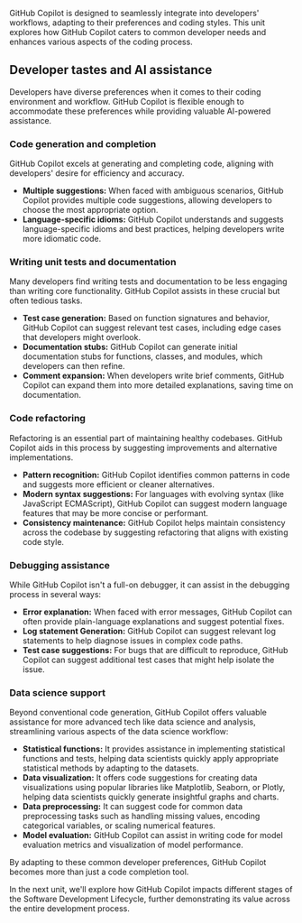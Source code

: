 GitHub Copilot is designed to seamlessly integrate into developers' workflows, adapting to their preferences and coding styles. This unit explores how GitHub Copilot caters to common developer needs and enhances various aspects of the coding process.


## Developer tastes and AI assistance

Developers have diverse preferences when it comes to their coding environment and workflow. GitHub Copilot is flexible enough to accommodate these preferences while providing valuable AI-powered assistance.

### Code generation and completion

GitHub Copilot excels at generating and completing code, aligning with developers' desire for efficiency and accuracy.

- **Multiple suggestions:** When faced with ambiguous scenarios, GitHub Copilot provides multiple code suggestions, allowing developers to choose the most appropriate option.
- **Language-specific idioms:** GitHub Copilot understands and suggests language-specific idioms and best practices, helping developers write more idiomatic code.

### Writing unit tests and documentation

Many developers find writing tests and documentation to be less engaging than writing core functionality. GitHub Copilot assists in these crucial but often tedious tasks.

- **Test case generation:** Based on function signatures and behavior, GitHub Copilot can suggest relevant test cases, including edge cases that developers might overlook.
- **Documentation stubs:** GitHub Copilot can generate initial documentation stubs for functions, classes, and modules, which developers can then refine.
- **Comment expansion:** When developers write brief comments, GitHub Copilot can expand them into more detailed explanations, saving time on documentation.

### Code refactoring

Refactoring is an essential part of maintaining healthy codebases. GitHub Copilot aids in this process by suggesting improvements and alternative implementations.

- **Pattern recognition:** GitHub Copilot identifies common patterns in code and suggests more efficient or cleaner alternatives.
- **Modern syntax suggestions:** For languages with evolving syntax (like JavaScript ECMAScript), GitHub Copilot can suggest modern language features that may be more concise or performant.
- **Consistency maintenance:** GitHub Copilot helps maintain consistency across the codebase by suggesting refactoring that aligns with existing code style.

### Debugging assistance

While GitHub Copilot isn't a full-on debugger, it can assist in the debugging process in several ways:

- **Error explanation:** When faced with error messages, GitHub Copilot can often provide plain-language explanations and suggest potential fixes.
- **Log statement Generation:** GitHub Copilot can suggest relevant log statements to help diagnose issues in complex code paths.
- **Test case suggestions:** For bugs that are difficult to reproduce, GitHub Copilot can suggest additional test cases that might help isolate the issue.

### Data science support

Beyond conventional code generation, GitHub Copilot offers valuable assistance for more advanced tech like data science and analysis, streamlining various aspects of the data science workflow:

- **Statistical functions:** It provides assistance in implementing statistical functions and tests, helping data scientists quickly apply appropriate statistical methods by adapting to the datasets.
- **Data visualization:** It offers code suggestions for creating data visualizations using popular libraries like Matplotlib, Seaborn, or Plotly, helping data scientists quickly generate insightful graphs and charts.
- **Data preprocessing:** It can suggest code for common data preprocessing tasks such as handling missing values, encoding categorical variables, or scaling numerical features.
- **Model evaluation:** GitHub Copilot can assist in writing code for model evaluation metrics and visualization of model performance.

By adapting to these common developer preferences, GitHub Copilot becomes more than just a code completion tool.

In the next unit, we'll explore how GitHub Copilot impacts different stages of the Software Development Lifecycle, further demonstrating its value across the entire development process.